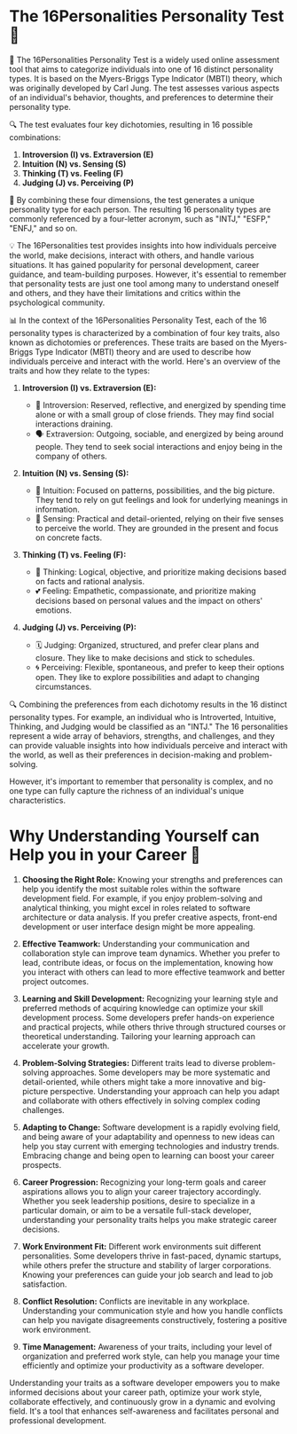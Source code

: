 # **The 16Personalities Personality Test** 🙂

🧬 The 16Personalities Personality Test is a widely used online assessment tool that aims to categorize individuals into one of 16 distinct personality types. It is based on the Myers-Briggs Type Indicator (MBTI) theory, which was originally developed by Carl Jung. The test assesses various aspects of an individual's behavior, thoughts, and preferences to determine their personality type.

🔍 The test evaluates four key dichotomies, resulting in 16 possible combinations:

1. **Introversion (I) vs. Extraversion (E)**
2. **Intuition (N) vs. Sensing (S)**
3. **Thinking (T) vs. Feeling (F)**
4. **Judging (J) vs. Perceiving (P)**

🔢 By combining these four dimensions, the test generates a unique personality type for each person. The resulting 16 personality types are commonly referenced by a four-letter acronym, such as "INTJ," "ESFP," "ENFJ," and so on.

💡 The 16Personalities test provides insights into how individuals perceive the world, make decisions, interact with others, and handle various situations. It has gained popularity for personal development, career guidance, and team-building purposes. However, it's essential to remember that personality tests are just one tool among many to understand oneself and others, and they have their limitations and critics within the psychological community.

📊 In the context of the 16Personalities Personality Test, each of the 16 personality types is characterized by a combination of four key traits, also known as dichotomies or preferences. These traits are based on the Myers-Briggs Type Indicator (MBTI) theory and are used to describe how individuals perceive and interact with the world. Here's an overview of the traits and how they relate to the types:

1. **Introversion (I) vs. Extraversion (E):**
   - 🤫 Introversion: Reserved, reflective, and energized by spending time alone or with a small group of close friends. They may find social interactions draining.
   - 🗣️ Extraversion: Outgoing, sociable, and energized by being around people. They tend to seek social interactions and enjoy being in the company of others.

2. **Intuition (N) vs. Sensing (S):**
   - 🌌 Intuition: Focused on patterns, possibilities, and the big picture. They tend to rely on gut feelings and look for underlying meanings in information.
   - 🧠 Sensing: Practical and detail-oriented, relying on their five senses to perceive the world. They are grounded in the present and focus on concrete facts.

3. **Thinking (T) vs. Feeling (F):**
   - 🧠 Thinking: Logical, objective, and prioritize making decisions based on facts and rational analysis.
   - 💕 Feeling: Empathetic, compassionate, and prioritize making decisions based on personal values and the impact on others' emotions.

4. **Judging (J) vs. Perceiving (P):**
   - 🗓️ Judging: Organized, structured, and prefer clear plans and closure. They like to make decisions and stick to schedules.
   - 🌀 Perceiving: Flexible, spontaneous, and prefer to keep their options open. They like to explore possibilities and adapt to changing circumstances.

🔍 Combining the preferences from each dichotomy results in the 16 distinct personality types. For example, an individual who is Introverted, Intuitive, Thinking, and Judging would be classified as an "INTJ." The 16 personalities represent a wide array of behaviors, strengths, and challenges, and they can provide valuable insights into how individuals perceive and interact with the world, as well as their preferences in decision-making and problem-solving. 

However, it's important to remember that personality is complex, and no one type can fully capture the richness of an individual's unique characteristics.

# Why Understanding Yourself can Help you in your Career 🚀

1. **Choosing the Right Role:** Knowing your strengths and preferences can help you identify the most suitable roles within the software development field. For example, if you enjoy problem-solving and analytical thinking, you might excel in roles related to software architecture or data analysis. If you prefer creative aspects, front-end development or user interface design might be more appealing.

2. **Effective Teamwork:** Understanding your communication and collaboration style can improve team dynamics. Whether you prefer to lead, contribute ideas, or focus on the implementation, knowing how you interact with others can lead to more effective teamwork and better project outcomes.

3. **Learning and Skill Development:** Recognizing your learning style and preferred methods of acquiring knowledge can optimize your skill development process. Some developers prefer hands-on experience and practical projects, while others thrive through structured courses or theoretical understanding. Tailoring your learning approach can accelerate your growth.

4. **Problem-Solving Strategies:** Different traits lead to diverse problem-solving approaches. Some developers may be more systematic and detail-oriented, while others might take a more innovative and big-picture perspective. Understanding your approach can help you adapt and collaborate with others effectively in solving complex coding challenges.

5. **Adapting to Change:** Software development is a rapidly evolving field, and being aware of your adaptability and openness to new ideas can help you stay current with emerging technologies and industry trends. Embracing change and being open to learning can boost your career prospects.

6. **Career Progression:** Recognizing your long-term goals and career aspirations allows you to align your career trajectory accordingly. Whether you seek leadership positions, desire to specialize in a particular domain, or aim to be a versatile full-stack developer, understanding your personality traits helps you make strategic career decisions.

7. **Work Environment Fit:** Different work environments suit different personalities. Some developers thrive in fast-paced, dynamic startups, while others prefer the structure and stability of larger corporations. Knowing your preferences can guide your job search and lead to job satisfaction.

8. **Conflict Resolution:** Conflicts are inevitable in any workplace. Understanding your communication style and how you handle conflicts can help you navigate disagreements constructively, fostering a positive work environment.

9. **Time Management:** Awareness of your traits, including your level of organization and preferred work style, can help you manage your time efficiently and optimize your productivity as a software developer.

Understanding your traits as a software developer empowers you to make informed decisions about your career path, optimize your work style, collaborate effectively, and continuously grow in a dynamic and evolving field. It's a tool that enhances self-awareness and facilitates personal and professional development.

